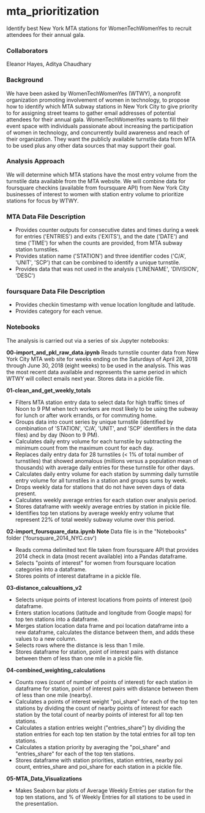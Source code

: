 # mta_prioritization
Identify best New York MTA stations for WomenTechWomenYes to recruit attendees for their annual gala.

### Collaborators
Eleanor Hayes, Aditya Chaudhary

### Background
We have been asked by WomenTechWomenYes (WTWY), a nonprofit organization promoting involvement of women in technology, to propose how to identify which MTA subway stations in New York City to give priority to for assigning street teams to gather email addresses of potential attendees for their annual gala.  WomenTechWomenYes wants to fill their event space with individuals passionate about increasing the participation of women in technology, and concurrently build awareness and reach of their organization. They want the publicly available turnstile data from MTA to be used plus any other data sources that may support their goal.

### Analysis Approach
We will determine which MTA stations have the most entry volume from the turnstile data available from the MTA website.  We will combine data for foursquare checkins (available from foursquare API) from  New York City businesses of interest to women with station entry volume to prioritize stations for focus by WTWY.

### MTA Data File Description
* Provides counter outputs for consecutive dates and times during a week for entries ('ENTRIES') and exits ('EXITS'), and the date ('DATE') and time ('TIME') for when the counts are provided, from MTA subway station turnstiles.
* Provides station name ('STATION') and three identifier codes ('C/A', 'UNIT', 'SCP') that can be combined to identify a unique turnstile.
* Provides data that was not used in the analysis ('LINENAME', 'DIVISION', 'DESC')

### foursquare Data File Description
* Provides checkin timestamp with venue location longitude and latitude.
* Provides category for each venue.

### Notebooks
The analysis is carried out via a series of six Jupyter notebooks:

**00-import_and_pkl_raw_data.ipynb**
Reads turnstile counter data from New York City MTA web site for weeks ending on the Saturdays of April 28, 2018 through June 30, 2018 (eight weeks) to be used in the analysis.  This was the most recent data available and represents the same period in which WTWY will collect emails next year.  Stores data in a pickle file.

**01-clean_and_get_weekly_totals**
* Filters MTA station entry data to select data for high traffic times of Noon to 9 PM when tech workers are most likely to be using the subway for lunch or after work errands, or for commuting home.
* Groups data into count series by unique turnstile (identified by combination of 'STATION', 'C/A', 'UNIT', and 'SCP' identifiers in the data files) and by day (Noon to 9 PM).
* Calculates daily entry volume for each turnstile by subtracting the minimum count from the maximum count for each day.
* Replaces daily entry data for 28 turnstiles (< 1% of total number of turnstiles) that showed anomalous (millions versus a population mean of thousands) with average daily entries for these turnstile for other days.
* Calculates daily entry volume for each station by summing daily turnstile entry volume for all turnstiles in a station and groups sums by week.
* Drops weekly data for stations that do not have seven days of data present.
* Calculates weekly average entries for each station over analysis period.
* Stores dataframe with weekly average entries by station in pickle file.
* Identifies top ten stations by average weekly entry volume that represent 22% of total weekly subway volume over this period.

**02-import_foursquare_data.ipynb**
**Note** Data file is in the "Notebooks" folder ('foursquare_2014_NYC.csv')
* Reads comma delimited text file taken from foursquare API that provides 2014 check in data (most recent available) into a Pandas dataframe.
* Selects "points of interest" for women from foursquare location categories into a dataframe.
* Stores points of interest dataframe in a pickle file.

**03-distance_calcualtions_v2**
* Selects unique points of interest locations from points of interest (poi) dataframe.
* Enters station locations (latitude and longitude from Google maps) for top ten stations into a dataframe.
* Merges station location data frame and poi location dataframe into a new dataframe, calculates the distance between them, and adds these values to a new column.
* Selects rows where the distance is less than 1 mile.
* Stores dataframe for station, point of interest pairs with distance between them of less than one mile in a pickle file.

**04-combined_weighting_calculations**
* Counts rows (count of number of points of interest) for each station in dataframe for station, point of interest pairs with distance between them of less than one mile (nearby).
* Calculates a points of interest weight "poi_share" for each of the top ten stations by dividing the count of nearby points of interest for each station by the total count of nearby points of interest for all top ten stations.
* Calculates a station entries weight ("entries_share") by dividing the station entries for each top ten station by the total entries for all top ten stations.
* Calculates a station priority by averaging the "poi_share" and "entries_share" for each of the top ten stations.
* Stores dataframe with station priorities, station entries, nearby poi count,  entries_share and poi_share for each station in a pickle file.

**05-MTA_Data_Visualizations**
* Makes Seaborn bar plots of Average Weekly Entries per station for the top ten stations, and % of Weekly Entries for all stations to be used in the presentation.
